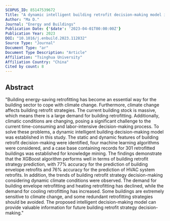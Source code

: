 ```yaml
---
SCOPUS_ID: 85147539672
Title: "A dynamic intelligent building retrofit decision-making model in response to climate change"
Author: "Ma D."
Journal: "Energy and Buildings"
Publication Date: {'$date': '2023-04-01T00:00:00Z'}
Publication Year: 2023
DOI: "10.1016/j.enbuild.2023.112832"
Source Type: "Journal"
Document Type: "ar"
Document Type Description: "Article"
Affiliation: "Tsinghua University"
Affiliation Country: "China"
Cited by count: 8
---
```


## Abstract
"Building energy-saving retrofitting has become an essential way for the building sector to cope with climate change. Furthermore, climate change affects building retrofit strategies. The current building stock is massive, which means there is a large demand for building retrofitting. Additionally, climatic conditions are changing, posing a significant challenge to the current time-consuming and labor-intensive decision-making process. To solve these problems, a dynamic intelligent building decision-making model was established in this study. The static and dynamic features of building retrofit decision-making were identified, four machine learning algorithms were considered, and a case base containing records for 301 retrofitted buildings was established for knowledge mining. The findings demonstrate that the XGBoost algorithm performs well in terms of building retrofit strategy prediction, with 77% accuracy for the prediction of building envelope retrofits and 76% accuracy for the prediction of HVAC system retrofits. In addition, the trends of building retrofit strategy decision-making considering dynamic climate conditions were observed. The demand for building envelope retrofitting and heating retrofitting has declined, while the demand for cooling retrofitting has increased. Some buildings are extremely sensitive to climate change, and some redundant retrofitting strategies should be avoided. The proposed intelligent decision-making model can provide valuable information for future building retrofit strategy decision-making."
